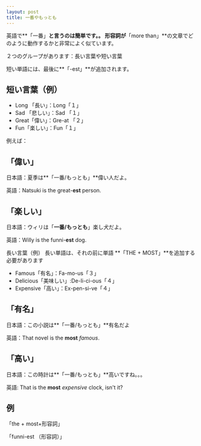 ```yaml
---
layout: post
title: 一番やもっとも
---
```


英語で**「一番」**と言うのは簡単です。。 形容詞が**「more than」**の文章でどのように動作するかと非常によく似ています。

２つのグループがあります：長い言葉や短い言葉

短い単語には、最後に**「-est」**が追加されます。

短い言葉（例）
-------

- Long 「長い」：Long「１」
- Sad 「悲しい」：Sad 「１」 
- Great「偉い」：Gre-at 「２」
- Fun「楽しい」：Fun「１」

例えば：

「偉い」
----

日本語：夏季は**「一番/もっとも」**偉い人だよ。

英語：Natsuki is the great-**est** person. 

「楽しい」
-----

日本語：ウィリは「**一番/もっとも**」楽し犬だよ。

英語：Willy is the funni-**est** dog. 

長い言葉（例）
長い単語は、それの前に単語 **「THE + MOST」**を追加する必要があります

- Famous「有名」：Fa-mo-us「３」
- Delicious「美味しい」:De-li-ci-ous「４」
- Expensive「高い」：Ex-pen-si-ve「４」

「有名」
----

日本語：この小説は**「一番/もっとも」**有名だよ

英語：That novel is the **most** *famous*. 

「高い」
----

日本語：この時計は**「一番/もっとも」**高いですね。。。

英語: That is the **most** *expensive* clock, isn't it? 

例
-

「the + most+形容詞」

「funni-est （形容詞）」

